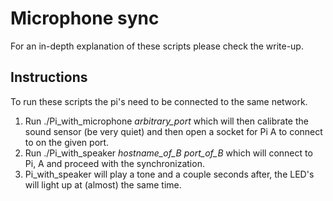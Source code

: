 # Microphone sync


For an in-depth explanation of these scripts please check the write-up.


## Instructions
To run these scripts the pi's need to be connected to the same network.

1. Run ./Pi_with_microphone *arbitrary_port* which will then calibrate the sound sensor (be very quiet) and then open a socket for Pi A to connect to on the given port.
2. Run ./Pi_with_speaker *hostname_of_B* *port_of_B* which will connect to Pi, A and proceed with the synchronization.
3. Pi_with_speaker will play a tone and a couple seconds after, the LED's will light up at (almost) the same time.
